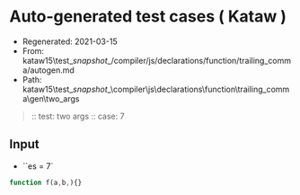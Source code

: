 # Auto-generated test cases ( Kataw )
- Regenerated: 2021-03-15
- From: kataw15\test\__snapshot__/compiler/js/declarations/function/trailing_comma/autogen.md
- Path: kataw15\test\__snapshot__\compiler\js\declarations\function\trailing_comma\gen\two_args
> :: test: two args
> :: case: 7
## Input
- ``es = 7`

`````js
function f(a,b,){}
`````
